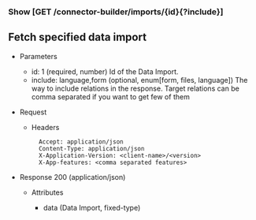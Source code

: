 ### Show [GET /connector-builder/imports/{id}{?include}]

## Fetch specified data import

+ Parameters
    + id: 1 (required, number) 
        Id of the Data Import.
    + include: language,form (optional, enum[form, files, language])
            The way to include relations in the response. Target relations can be comma separated if you want to get few of them

+ Request
    + Headers

            Accept: application/json
            Content-Type: application/json
            X-Application-Version: <client-name>/<version>
            X-App-features: <comma separated features>

+ Response 200 (application/json)

    + Attributes
    
        + data (Data Import, fixed-type)

<!-- include(../../error_responses.md) -->
